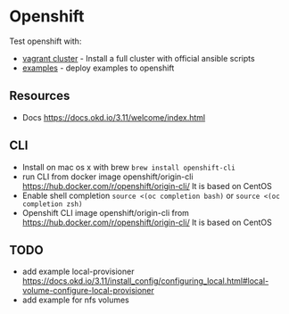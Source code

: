 
# Openshift

Test openshift with:

- [vagrant cluster](./vagrant/README.md) - Install a full cluster with official ansible scripts
- [examples](./examples/README.md) - deploy examples to openshift

## Resources

- Docs <https://docs.okd.io/3.11/welcome/index.html>

## CLI

- Install on mac os x with brew `brew install openshift-cli`
- run CLI from docker image openshift/origin-cli <https://hub.docker.com/r/openshift/origin-cli/> It is based on CentOS
- Enable shell completion `source <(oc completion bash)` or `source <(oc completion zsh)`
- Openshift CLI image openshift/origin-cli from <https://hub.docker.com/r/openshift/origin-cli/> It is based on CentOS



## TODO

- add example local-provisioner <https://docs.okd.io/3.11/install_config/configuring_local.html#local-volume-configure-local-provisioner>
- add example for nfs volumes